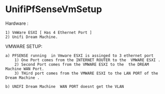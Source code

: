 # UnifiPfSenseVmSetup

Hardware :

    1) VmWare ESXI [ Has 4 Ethernet Port ]
    2) Unifi Dream Machine. 


VMWARE SETUP:

    a) PFSENSE running  in Vmware ESXI is assinged to 3 ethernet port 
        1) One Port comes from the INTERNET ROUTER to the  VMWARE ESXI .
        2) Second Port comes from the VMWARE ESXI to the  the DREAM Machine WAN Port.
        3) THird port comes from the VMWARE ESXI to the LAN PORT of the Dream Machine .
        
    b) UNIFI Dream Machine  WAN PORT doesnt get the VLAN         
    
    
    
    

